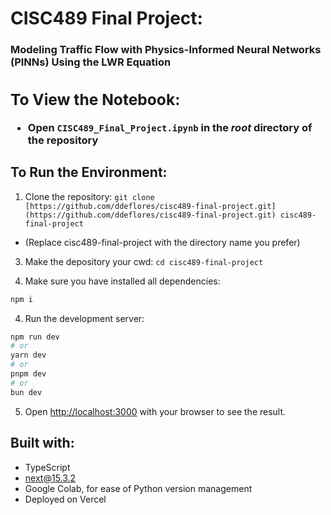 # CISC489 Final Project: 
**<h3>Modeling Traffic Flow with Physics-Informed Neural Networks (PINNs) Using the LWR Equation<h3>**

## To View the Notebook:
- Open `CISC489_Final_Project.ipynb` in the *root* directory of the repository

## To Run the Environment:

1. Clone the repository:
`git clone [https://github.com/ddeflores/cisc489-final-project.git](https://github.com/ddeflores/cisc489-final-project.git) cisc489-final-project`

- (Replace cisc489-final-project with the directory name you prefer)

3. Make the depository your cwd:
`cd cisc489-final-project`

4. Make sure you have installed all dependencies:
```bash
npm i
```

4. Run the development server:

```bash
npm run dev
# or
yarn dev
# or
pnpm dev
# or
bun dev
```

5. Open [http://localhost:3000](http://localhost:3000) with your browser to see the result.

## Built with:
- TypeScript
- next@15.3.2
- Google Colab, for ease of Python version management
- Deployed on Vercel
